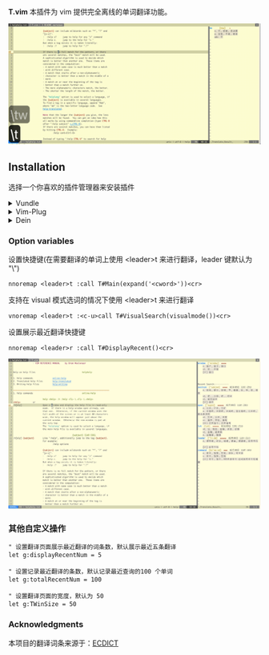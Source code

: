 **T.vim** 本插件为 vim 提供完全离线的单词翻译功能。

![T.vim Screenshot](./Kapture.gif)

## Installation
选择一个你喜欢的插件管理器来安装插件

<details>
  <summary>Vundle</summary>

1. 按照插件说明安装Vundle
2. 将下面的文本放进你的 `vimrc`.
    ```vim
    call vundle#begin()
      Plugin 'lisicong92/T.vim'
    call vundle#end()
    ```
3. 重新打开你的 vim, 运行命令`:PluginInstall` 来安装插件.
</details>

<details>
  <summary>Vim-Plug</summary>

1. 按照插件说明安装 Vim-Plug
2. 将下面的文本放进你的`vimrc`.
```vim
call plug#begin()
  Plug 'lisicong92/T.vim'
call plug#end()
```
3. 重新打开你的 vim, 运行命令`:PluginInstall` 来安装插件.
</details>

<details>
  <summary>Dein</summary>

1. 按照插件说明安装 Vim-Plug
1. 将下面的文本放进你的`vimrc`.
    ```vim
    call dein#begin()
    ¦ call dein#add('lisicong92/T.vim')
    call dein#end()
    ```
3. 重新打开你的 vim, 运行命令`:PluginInstall` 来安装插件.
</details>

### Option variables
设置快捷键(在需要翻译的单词上使用 \<leader\>t 来进行翻译，leader 键默认为 "\\")
```vim
nnoremap <leader>t :call T#Main(expand('<cword>'))<cr>
```

支持在 visual 模式选词的情况下使用 \<leader\>t 来进行翻译
```vim
vnoremap <leader>t :<c-u>call T#VisualSearch(visualmode())<cr>
```

设置展示最近翻译快捷键
```vim
nnoremap <leader>r :call T#DisplayRecent()<cr>
```

![T recent page](./recent.jpg)


### 其他自定义操作
```vim
" 设置翻译页面展示最近翻译的词条数，默认展示最近五条翻译
let g:displayRecentNum = 5

" 设置记录最近翻译的条数，默认记录最近查询的100 个单词
let g:totalRecentNum = 100

" 设置翻译页面的宽度，默认为 50
let g:TWinSize = 50
```

### Acknowledgments
本项目的翻译词条来源于：[ECDICT](https://github.com/skywind3000/ECDICT)

